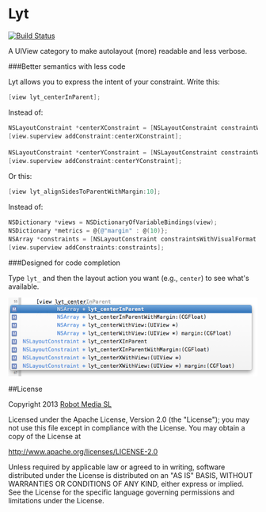 Lyt
===
[![Build Status](https://travis-ci.org/robotmedia/Lyt.png)](https://travis-ci.org/robotmedia/Lyt)

A UIView category to make autolayout (more) readable and less verbose. 

###Better semantics with less code

Lyt allows you to express the intent of your constraint. Write this:

```objective-c
[view lyt_centerInParent];
```

Instead of:

```objective-c
NSLayoutConstraint *centerXConstraint = [NSLayoutConstraint constraintWithItem:view attribute:NSLayoutAttributeCenterX relatedBy:NSLayoutRelationEqual toItem:view.superview attribute:NSLayoutAttributeCenterX multiplier:1.0 constant:0];
[view.superview addConstraint:centerXConstraint];

NSLayoutConstraint *centerYConstraint = [NSLayoutConstraint constraintWithItem:view attribute:NSLayoutAttributeCenterY relatedBy:NSLayoutRelationEqual toItem:view2 attribute:NSLayoutAttributeCenterY multiplier:1.0 constant:0];
[view.superview addConstraint:centerYConstraint];
```

Or this:

```objective-c
[view lyt_alignSidesToParentWithMargin:10];
```

Instead of:

```objective-c
NSDictionary *views = NSDictionaryOfVariableBindings(view);
NSDictionary *metrics = @{@"margin" : @(10)};
NSArray *constraints = [NSLayoutConstraint constraintsWithVisualFormat:@"H:|-margin-[view]-margin-|" options:kNilOptions metrics:metrics views:views];
[view.superview addConstraints:constraints];
```

###Designed for code completion

Type `lyt_` and then the layout action you want (e.g., `center`) to see what's available.

![Code completion screenshot](Assets/autocomplete.png)

##License

 Copyright 2013 [Robot Media SL](http://www.robotmedia.net)
 
 Licensed under the Apache License, Version 2.0 (the "License");
 you may not use this file except in compliance with the License.
 You may obtain a copy of the License at
 
 http://www.apache.org/licenses/LICENSE-2.0
 
 Unless required by applicable law or agreed to in writing, software
 distributed under the License is distributed on an "AS IS" BASIS,
 WITHOUT WARRANTIES OR CONDITIONS OF ANY KIND, either express or implied.
 See the License for the specific language governing permissions and
 limitations under the License.
